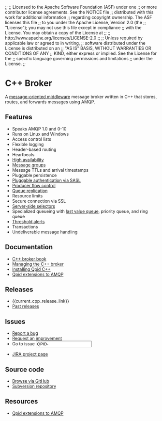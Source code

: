 ;;
;; Licensed to the Apache Software Foundation (ASF) under one
;; or more contributor license agreements.  See the NOTICE file
;; distributed with this work for additional information
;; regarding copyright ownership.  The ASF licenses this file
;; to you under the Apache License, Version 2.0 (the
;; "License"); you may not use this file except in compliance
;; with the License.  You may obtain a copy of the License at
;; 
;;   http://www.apache.org/licenses/LICENSE-2.0
;; 
;; Unless required by applicable law or agreed to in writing,
;; software distributed under the License is distributed on an
;; "AS IS" BASIS, WITHOUT WARRANTIES OR CONDITIONS OF ANY
;; KIND, either express or implied.  See the License for the
;; specific language governing permissions and limitations
;; under the License.
;;

<div id="-left-column" markdown="1">

# C++ Broker

<div class="feature" markdown="1">

A [message-oriented middleware][mom] message broker written in C++
that stores, routes, and forwards messages using AMQP.

[mom]:http://en.wikipedia.org/wiki/Message-oriented_middleware

</div>

## Features

<div class="two-column" markdown="1">

 - Speaks AMQP 1.0 and 0-10
 - Runs on Linux and Windows
 - Access control lists
 - Flexible logging
 - Header-based routing
 - Heartbeats
 - [High availability]({{current_cpp_release_url}}/cpp-broker/book/chapter-ha.html)
 - [Message groups]({{current_cpp_release_url}}/cpp-broker/book/Using-message-groups.html)
 - Message TTLs and arrival timestamps
 - Pluggable persistence
 - [Pluggable authentication via SASL]({{current_cpp_release_url}}/cpp-broker/book/chap-Messaging_User_Guide-Security.html)
 - [Producer flow control]({{current_cpp_release_url}}/cpp-broker/book/producer-flow-control.html)
 - [Queue replication]({{current_cpp_release_url}}/cpp-broker/book/ha-queue-replication.html)
 - Resource limits
 - Secure connection via SSL
 - [Server-side selectors](https://issues.apache.org/jira/browse/QPID-4558?focusedCommentId=13592659&page=com.atlassian.jira.plugin.system.issuetabpanels:comment-tabpanel#comment-13592659)
 - Specialized queueing with [last value queue]({{current_cpp_release_url}}/cpp-broker/book/ch01s06.html), priority queue, and ring queue
 - [Threshold alerts](https://issues.apache.org/jira/browse/QPID-3002)
 - Transactions
 - Undeliverable message handling

</div>

## Documentation

<div class="two-column" markdown="1">

 - [C++ broker book]({{current_cpp_release_url}}/cpp-broker/book/index.html)
 - [Managing the C++ broker]({{current_cpp_release_url}}/cpp-broker/book/chapter-Managing-CPP-Broker.html#section-Managing-CPP-Broker)
 - [Installing Qpid C++](http://svn.apache.org/repos/asf/qpid/tags/qpid-cpp-{{current_cpp_release}}/qpid/cpp/INSTALL)
 - [Qpid extensions to AMQP](https://cwiki.apache.org/confluence/display/qpid/qpid+extensions+to+amqp)

</div>
</div>

<div id="-right-column" class="right-column-adjusted" markdown="1">

## Releases

 - {{current_cpp_release_link}}
 - [Past releases]({{site_url}}/releases/index.html#past-releases)

## Issues

 - [Report a bug](https://issues.apache.org/jira/secure/CreateIssue.jspa?pid=12310520&issuetype=1&priority=3)
 - [Request an improvement](https://issues.apache.org/jira/secure/CreateIssue.jspa?pid=12310520&issuetype=4&priority=3)
 - <form id="-jira-goto-form">Go to issue <input name="jira" value="QPID-"/></form>
 - [JIRA project page](https://issues.apache.org/jira/browse/QPID)

## Source code

 - [Browse via GitHub](https://github.com/apache/qpid/tree/trunk/qpid/cpp)
 - [Subversion repository](https://svn.apache.org/repos/asf/qpid/trunk/qpid/cpp)

## Resources

 - [Qpid extensions to AMQP](https://cwiki.apache.org/confluence/display/qpid/qpid+extensions+to+amqp)

</div>
